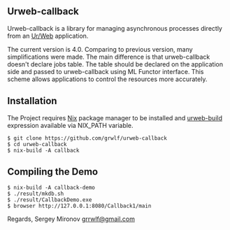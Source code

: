 Urweb-callback
--------------

Urweb-callback is a library for managing asynchronous processes directly from
an [Ur/Web](http://www.impredicative.com/ur/) application.

The current version is 4.0. Comparing to previous version, many simplifications
were made. The main difference is that urweb-callback doesn't declare jobs
table. The table should be declared on the application side and passed to
urweb-callback using ML Functor interface.  This scheme allows applications to
control the resources more accurately.

Installation
------------

The Project requires [Nix](www.nixos.org/nix) package manager to be installed and
[urweb-build](http://github.com/grwlf/urweb-build) expression available
via NIX\_PATH variable.

    $ git clone https://github.com/grwlf/urweb-callback
    $ cd urweb-callback
    $ nix-build -A callback

Compiling the Demo
------------------

    $ nix-build -A callback-demo
    $ ./result/mkdb.sh
    $ ./result/CallbackDemo.exe
    $ browser http://127.0.0.1:8080/Callback1/main


Regards,
Sergey Mironov
grrwlf@gmail.com


